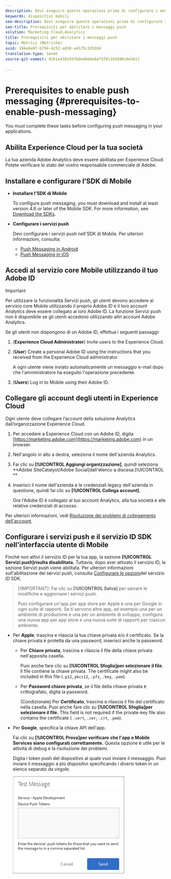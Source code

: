 ```yaml
---
description: Devi eseguire queste operazioni prima di configurare i messaggi push nelle applicazioni.
keywords: dispositivi mobili
seo-description: Devi eseguire queste operazioni prima di configurare i messaggi push nelle applicazioni.
seo-title: Prerequisiti per abilitare i messaggi push
solution: Marketing Cloud,Analytics
title: Prerequisiti per abilitare i messaggi push
topic: Metrics (Metriche)
uuid: 194e6e07-b794-4152-a838-a4125c3292d4
translation-type: tm+mt
source-git-commit: 92b1e430293fbded666e8af3f01393898c0e5811

---
```



# Prerequisites to enable push messaging {#prerequisites-to-enable-push-messaging}

You must complete these tasks before configuring push messaging in your applications.

## Abilita Experience Cloud per la tua società

La tua azienda Adobe Analytics deve essere abilitata per Experience Cloud. Potete verificare lo stato del vostro responsabile commerciale di Adobe.

## Installare e configurare l’SDK di Mobile

* **Installare l'SDK di Mobile**

   To configure push messaging, you must download and install at least version 4.6 or later of the Mobile SDK. For more information, see [Download the SDKs](/help/using/c-manage-app-settings/c-mob-confg-app/t-config-analytics/download-sdk.md).

* **Configurare i servizi push**

   Devi configurare i servizi push nell'SDK di Mobile.
Per ulteriori informazioni, consulta:

   * [Push Messaging in Android](/help/android/messaging-main/push-messaging/push-messaging.md)
   * [Push Messaging in iOS](/help/ios/messaging-main/push-messaging/push-messaging.md)

## Accedi al servizio core Mobile utilizzando il tuo Adobe ID

>[!IMPORTANT]
>
>Per utilizzare la funzionalità Servizi push, gli utenti devono accedere al servizio core Mobile utilizzando il proprio Adobe ID e il loro account Analytics deve essere collegato ai loro Adobe ID. La funzione Servizi push non è disponibile se gli utenti accedono utilizzando altri account Adobe Analytics.

Se gli utenti non dispongono di un Adobe ID, effettua i seguenti passaggi:

1. (**Experience Cloud Administrator**) Invite users to the Experience Cloud.

1. (**User**) Create a personal Adobe ID using the instructions that you received from the Experience Cloud administrator.

   A ogni utente viene inviato automaticamente un messaggio e-mail dopo che l'amministratore ha eseguito l'operazione precedente.

1. (**Users**) Log in to Mobile using their Adobe ID.

## Collegare gli account degli utenti in Experience Cloud

Ogni utente deve collegare l’account della soluzione Analytics dall’organizzazione Experience Cloud.

1. Per accedere a Experience Cloud con un Adobe ID, digita [https://marketing.adobe.com](https://marketing.adobe.com) in un browser.

1. Nell'angolo in alto a destra, seleziona il nome dell'azienda Analytics.

1. Fai clic su **[!UICONTROL Aggiungi organizzazione]**, quindi seleziona **Adobe SiteCatalyst/Adobe Social]dall'elenco a discesa.[!UICONTROL **

1. Inserisci il nome dell'azienda e le credenziali legacy dell'azienda in questione, quindi fai clic su **[!UICONTROL Collega account]**.

   Ora l'Adobe ID è collegato al tuo account Analytics, alla tua società e alle relative credenziali di accesso.

Per ulteriori informazioni, vedi [Risoluzione dei problemi di collegamento dell'account](https://marketing.adobe.com/resources/help/en_US/mcloud/organizations.html).

## Configurare i servizi push e il servizio ID SDK nell'interfaccia utente di Mobile

Finché non attivi il servizio ID per la tua app, la sezione **[!UICONTROL Servizi push]risulta disabilitata.** Tuttavia, dopo aver attivato il servizio ID, la sezione Servizi push viene abilitata. Per ulteriori informazioni sull'abilitazione dei servizi push, consulta [Configurare le opzioni](/help/using/c-manage-app-settings/c-mob-confg-app/t-config-visitor.md)del servizio ID SDK.

>[!IMPORTANT]: Fai clic su **[!UICONTROL Salva]** per salvare le modifiche e aggiornare i servizi push.
>
>Puoi configurare un'app per app store per Apple e una per Google in ogni suite di rapporti. Se ti servono altre app, ad esempio una per un ambiente di produzione e una per un ambiente di sviluppo, configura una nuova app per app store e una nuova suite di rapporti per ciascun ambiente.

* Per **Apple**, trascina e rilascia la tua chiave privata e/o il certificato. Se la chiave privata è protetta da una password, inserisci anche la password.

   * Per **Chiave privata**, trascina e rilascia il file della chiave privata nell'apposita casella.

      Puoi anche fare clic su **[!UICONTROL Sfoglia]per selezionare il file.** Il file contiene la chiave privata. The certificate might also be included in this file (`.p12`, `pkcs12`, `.pfx`, `.key`, `.pem`).

   * Per **Password chiave privata**, se il file della chiave privata è crittografato, digita la password.

      (Condizionale) Per **Certificato**, trascina e rilascia il file del certificato nella casella. Puoi anche fare clic su **[!UICONTROL Sfoglia]per selezionare il file.** This field is not required if the private-key file also contains the certificate ( `.cert`, `.cer`, `.crt`, `.pem`).

* Per **Google**, specifica la chiave API dell'app.

   Fai clic su **[!UICONTROL Prova]per verificare che l'app e Mobile Services siano configurati correttamente.** Questa opzione è utile per le attività di debug e la risoluzione dei problemi.

   Digita i token push del dispositivo al quale vuoi inviare il messaggio. Puoi inviare il messaggio a più dispositivi specificando i diversi token in un elenco separato da virgole.

   ![push test message](assets/push_test_list.png)
